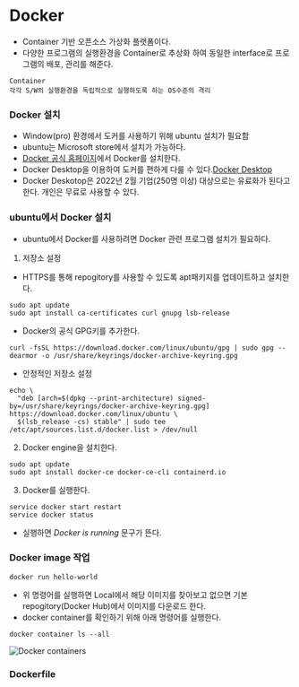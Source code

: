 # Docker

- Container 기반 오픈소스 가상화 플랫폼이다.
- 다양한 프로그램의 실행환경을 Container로 추상화 하여 동일한 interface로 프로그램의 배포, 관리를 해준다.

```
Container
각각 S/W의 실행환경을 독립적으로 실행하도록 하는 OS수준의 격리
```

### Docker 설치

- Window(pro) 환경에서 도커를 사용하기 위해 ubuntu 설치가 필요함
- ubuntu는 Microsoft store에서 설치가 가능하다.
- [Docker 공식 홈페이지](https://www.docker.com/get-started)에서 Docker를 설치한다.
- Docker Desktop을 이용하여 도커를 편하게 다룰 수 있다.[Docker Desktop](https://www.docker.com/products/docker-desktop)
- Docker Deskotop은 2022년 2월 기업(250명 이상) 대상으로는 유료화가 된다고 한다. 개인은 무료로 사용할 수 있다.

### ubuntu에서 Docker 설치

- ubuntu에서 Docker를 사용하려면 Docker 관련 프로그램 설치가 필요하다.

1. 저장소 설정

- HTTPS를 통해 repogitory를 사용할 수 있도록 apt패키지를 업데이트하고 설치한다.

```
sudo apt update
sudo apt install ca-certificates curl gnupg lsb-release
```

- Docker의 공식 GPG키를 추가한다.

```
curl -fsSL https://download.docker.com/linux/ubuntu/gpg | sudo gpg --dearmor -o /usr/share/keyrings/docker-archive-keyring.gpg
```

- 안정적인 저장소 설정

```
echo \
  "deb [arch=$(dpkg --print-architecture) signed-by=/usr/share/keyrings/docker-archive-keyring.gpg] https://download.docker.com/linux/ubuntu \
  $(lsb_release -cs) stable" | sudo tee /etc/apt/sources.list.d/docker.list > /dev/null
```

2. Docker engine을 설치한다.

```
sudo apt update
sudo apt install docker-ce docker-ce-cli containerd.io
```

3. Docker를 실행한다.

```
service docker start restart
service docker status
```

- 실행하면 _Docker is running_ 문구가 뜬다.

### Docker image 작업

```
docker run hello-world
```

- 위 명령어를 실행하면 Local에서 해당 이미지를 찾아보고 없으면 기본 repogitory(Docker Hub)에서 이미지를 다운로드 한다.
- docker container를 확인하기 위해 아래 명령어를 실행한다.

```
docker container ls --all
```

![Docker containers](/DockerContainerResult.png)

### Dockerfile
